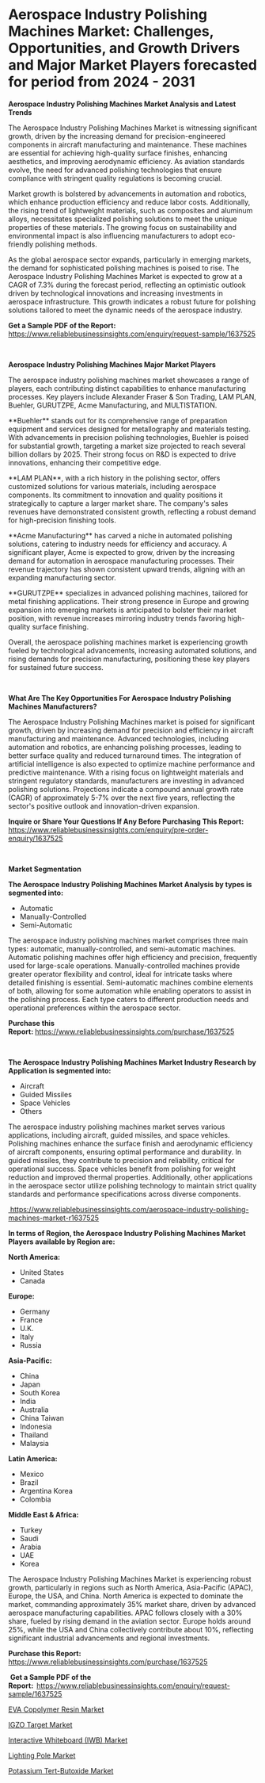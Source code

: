 <p><h1>Aerospace Industry Polishing Machines Market: Challenges, Opportunities, and Growth Drivers and Major Market Players forecasted for period from 2024 - 2031</h1></p><p><strong>Aerospace Industry Polishing Machines Market Analysis and Latest Trends</strong></p>
<p><p>The Aerospace Industry Polishing Machines Market is witnessing significant growth, driven by the increasing demand for precision-engineered components in aircraft manufacturing and maintenance. These machines are essential for achieving high-quality surface finishes, enhancing aesthetics, and improving aerodynamic efficiency. As aviation standards evolve, the need for advanced polishing technologies that ensure compliance with stringent quality regulations is becoming crucial.</p><p>Market growth is bolstered by advancements in automation and robotics, which enhance production efficiency and reduce labor costs. Additionally, the rising trend of lightweight materials, such as composites and aluminum alloys, necessitates specialized polishing solutions to meet the unique properties of these materials. The growing focus on sustainability and environmental impact is also influencing manufacturers to adopt eco-friendly polishing methods.</p><p>As the global aerospace sector expands, particularly in emerging markets, the demand for sophisticated polishing machines is poised to rise. The Aerospace Industry Polishing Machines Market is expected to grow at a CAGR of 7.3% during the forecast period, reflecting an optimistic outlook driven by technological innovations and increasing investments in aerospace infrastructure. This growth indicates a robust future for polishing solutions tailored to meet the dynamic needs of the aerospace industry.</p></p>
<p><strong>Get a Sample PDF of the Report:&nbsp;</strong> <a href="https://www.reliablebusinessinsights.com/enquiry/request-sample/1637525?utm_campaign=1091&utm_medium=2&utm_source=Github&utm_content=ia&utm_term=11102024&utm_id=aerospace-industry-polishing-machines">https://www.reliablebusinessinsights.com/enquiry/request-sample/1637525</a></p>
<p>&nbsp;</p>
<p><strong>Aerospace Industry Polishing Machines Major Market Players</strong></p>
<p><p>The aerospace industry polishing machines market showcases a range of players, each contributing distinct capabilities to enhance manufacturing processes. Key players include Alexander Fraser & Son Trading, LAM PLAN, Buehler, GURUTZPE, Acme Manufacturing, and MULTISTATION.</p><p>**Buehler** stands out for its comprehensive range of preparation equipment and services designed for metallography and materials testing. With advancements in precision polishing technologies, Buehler is poised for substantial growth, targeting a market size projected to reach several billion dollars by 2025. Their strong focus on R&D is expected to drive innovations, enhancing their competitive edge.</p><p>**LAM PLAN**, with a rich history in the polishing sector, offers customized solutions for various materials, including aerospace components. Its commitment to innovation and quality positions it strategically to capture a larger market share. The company's sales revenues have demonstrated consistent growth, reflecting a robust demand for high-precision finishing tools.</p><p>**Acme Manufacturing** has carved a niche in automated polishing solutions, catering to industry needs for efficiency and accuracy. A significant player, Acme is expected to grow, driven by the increasing demand for automation in aerospace manufacturing processes. Their revenue trajectory has shown consistent upward trends, aligning with an expanding manufacturing sector.</p><p>**GURUTZPE** specializes in advanced polishing machines, tailored for metal finishing applications. Their strong presence in Europe and growing expansion into emerging markets is anticipated to bolster their market position, with revenue increases mirroring industry trends favoring high-quality surface finishing.</p><p>Overall, the aerospace polishing machines market is experiencing growth fueled by technological advancements, increasing automated solutions, and rising demands for precision manufacturing, positioning these key players for sustained future success.</p></p>
<p>&nbsp;</p>
<p><strong>What Are The Key Opportunities For Aerospace Industry Polishing Machines Manufacturers?</strong></p>
<p><p>The Aerospace Industry Polishing Machines market is poised for significant growth, driven by increasing demand for precision and efficiency in aircraft manufacturing and maintenance. Advanced technologies, including automation and robotics, are enhancing polishing processes, leading to better surface quality and reduced turnaround times. The integration of artificial intelligence is also expected to optimize machine performance and predictive maintenance. With a rising focus on lightweight materials and stringent regulatory standards, manufacturers are investing in advanced polishing solutions. Projections indicate a compound annual growth rate (CAGR) of approximately 5-7% over the next five years, reflecting the sector's positive outlook and innovation-driven expansion.</p></p>
<p><strong>Inquire or Share Your Questions If Any Before Purchasing This Report:</strong> <a href="https://www.reliablebusinessinsights.com/enquiry/pre-order-enquiry/1637525?utm_campaign=1091&utm_medium=2&utm_source=Github&utm_content=ia&utm_term=11102024&utm_id=aerospace-industry-polishing-machines">https://www.reliablebusinessinsights.com/enquiry/pre-order-enquiry/1637525</a></p>
<p>&nbsp;</p>
<p><strong>Market Segmentation</strong></p>
<p><strong>The Aerospace Industry Polishing Machines Market Analysis by types is segmented into:</strong></p>
<p><ul><li>Automatic</li><li>Manually-Controlled</li><li>Semi-Automatic</li></ul></p>
<p><p>The aerospace industry polishing machines market comprises three main types: automatic, manually-controlled, and semi-automatic machines. Automatic polishing machines offer high efficiency and precision, frequently used for large-scale operations. Manually-controlled machines provide greater operator flexibility and control, ideal for intricate tasks where detailed finishing is essential. Semi-automatic machines combine elements of both, allowing for some automation while enabling operators to assist in the polishing process. Each type caters to different production needs and operational preferences within the aerospace sector.</p></p>
<p><strong>Purchase this Report:&nbsp;</strong><a href="https://www.reliablebusinessinsights.com/purchase/1637525?utm_campaign=1091&utm_medium=2&utm_source=Github&utm_content=ia&utm_term=11102024&utm_id=aerospace-industry-polishing-machines">https://www.reliablebusinessinsights.com/purchase/1637525</a></p>
<p>&nbsp;</p>
<p><strong>The Aerospace Industry Polishing Machines Market Industry Research by Application is segmented into:</strong></p>
<p><ul><li>Aircraft</li><li>Guided Missiles</li><li>Space Vehicles</li><li>Others</li></ul></p>
<p><p>The aerospace industry polishing machines market serves various applications, including aircraft, guided missiles, and space vehicles. Polishing machines enhance the surface finish and aerodynamic efficiency of aircraft components, ensuring optimal performance and durability. In guided missiles, they contribute to precision and reliability, critical for operational success. Space vehicles benefit from polishing for weight reduction and improved thermal properties. Additionally, other applications in the aerospace sector utilize polishing technology to maintain strict quality standards and performance specifications across diverse components.</p></p>
<p><a href="https://www.reliablebusinessinsights.com/aerospace-industry-polishing-machines-market-r1637525?utm_campaign=1091&utm_medium=2&utm_source=Github&utm_content=ia&utm_term=11102024&utm_id=aerospace-industry-polishing-machines">&nbsp;https://www.reliablebusinessinsights.com/aerospace-industry-polishing-machines-market-r1637525</a></p>
<p><strong>In terms of Region, the Aerospace Industry Polishing Machines Market Players available by Region are:</strong></p>
<p>
    <p> <strong> North America: </strong>
        <ul>
            <li>United States</li>
            <li>Canada</li>
        </ul>
        </p> 
    <p> <strong> Europe: </strong>
        <ul>
            <li>Germany</li>
            <li>France</li>
            <li>U.K.</li>
            <li>Italy</li>
            <li>Russia</li>
        </ul>
        </p> 
    <p> <strong> Asia-Pacific: </strong>
        <ul>
            <li>China</li>
            <li>Japan</li>
            <li>South Korea</li>
            <li>India</li>
            <li>Australia</li>
            <li>China Taiwan</li>
            <li>Indonesia</li>
            <li>Thailand</li>
            <li>Malaysia</li>
        </ul>
        </p> 
    <p> <strong> Latin America: </strong>
        <ul>
            <li>Mexico</li>
            <li>Brazil</li>
            <li>Argentina Korea</li>
            <li>Colombia</li>
        </ul>
        </p> 
    <p> <strong> Middle East & Africa: </strong>
        <ul>
            <li>Turkey</li>
            <li>Saudi</li>
            <li>Arabia</li>
            <li>UAE</li>
            <li>Korea</li>
        </ul>
    </p>
    </p>
<p><p>The Aerospace Industry Polishing Machines Market is experiencing robust growth, particularly in regions such as North America, Asia-Pacific (APAC), Europe, the USA, and China. North America is expected to dominate the market, commanding approximately 35% market share, driven by advanced aerospace manufacturing capabilities. APAC follows closely with a 30% share, fueled by rising demand in the aviation sector. Europe holds around 25%, while the USA and China collectively contribute about 10%, reflecting significant industrial advancements and regional investments.</p></p>
<p><strong>Purchase this Report: </strong><a href="https://www.reliablebusinessinsights.com/purchase/1637525?utm_campaign=1091&utm_medium=2&utm_source=Github&utm_content=ia&utm_term=11102024&utm_id=aerospace-industry-polishing-machines">https://www.reliablebusinessinsights.com/purchase/1637525</a></p>
<p>&nbsp;<strong>Get a Sample PDF of the Report:&nbsp;&nbsp;</strong><a href="https://www.reliablebusinessinsights.com/enquiry/request-sample/1637525?utm_campaign=1091&utm_medium=2&utm_source=Github&utm_content=ia&utm_term=11102024&utm_id=aerospace-industry-polishing-machines">https://www.reliablebusinessinsights.com/enquiry/request-sample/1637525</a></p>
<p><strong></strong></p>
<p><p><a href="https://www.linkedin.com/pulse/eva-copolymer-resin-market-overview-regional-outlook-competitive-nytee?utm_campaign=1091&utm_medium=2&utm_source=Github&utm_content=ia&utm_term=11102024&utm_id=aerospace-industry-polishing-machines">EVA Copolymer Resin Market</a></p><p><a href="https://www.linkedin.com/pulse/igzo-target-market-pulse-72-expansion-blueprint-2024-2031-fcoie?utm_campaign=1091&utm_medium=2&utm_source=Github&utm_content=ia&utm_term=11102024&utm_id=aerospace-industry-polishing-machines">IGZO Target Market</a></p><p><a href="https://github.com/nicoletavirag/Market-Research-Report-List-5/blob/main/interactive-whiteboard-iwb-market.md?utm_campaign=1091&utm_medium=2&utm_source=Github&utm_content=ia&utm_term=11102024&utm_id=aerospace-industry-polishing-machines">Interactive Whiteboard (IWB) Market</a></p><p><a href="https://issuu.com/reportprime-2/docs/lighting-pole-market-size-2030.pptx_7744ffc11f34f2?utm_campaign=1091&utm_medium=2&utm_source=Github&utm_content=ia&utm_term=11102024&utm_id=aerospace-industry-polishing-machines">Lighting Pole Market</a></p><p><a href="https://github.com/RunaHaque64/Market-Research-Report-List-1/blob/main/potassium-tert-butoxide-market.md?utm_campaign=1091&utm_medium=2&utm_source=Github&utm_content=ia&utm_term=11102024&utm_id=aerospace-industry-polishing-machines">Potassium Tert-Butoxide Market</a></p></p>